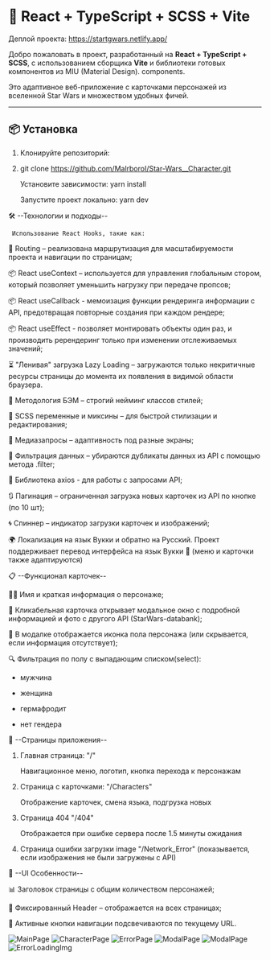 # 🚀 React + TypeScript + SCSS + Vite

Деплой проекта: https://startgwars.netlify.app/

Добро пожаловать в проект, разработанный на **React + TypeScript + SCSS**, с использованием сборщика **Vite** и библиотеки готовых компонентов из MIU (Material Design).
components.  

Это адаптивное веб-приложение с карточками персонажей из вселенной Star Wars и множеством удобных фичей.

---

## 📦 Установка

1. Клонируйте репозиторий:
2. 
   git clone https://github.com/MalrboroI/Star-Wars__Character.git
   
   Установите зависимости: yarn install

   Запустите проект локально: yarn dev

🛠️ --Технологии и подходы--

     Использование React Hooks, такие как:

🔀 Routing – реализована маршрутизация для масштабируемости проекта и навигации по страницам;

📦 React useContext – используется для управления глобальным стором, который позволяет уменьшить нагрузку при передаче пропсов;

📦 React useCallback - мемоизация функции рендеринга информации с API, предотвращая повторные создания при каждом рендере;

📦 React useEffect - позволяет монтировать объекты один раз, и производить ререндеринг только при изменении отслеживаемых значений; 

⏳ "Ленивая" загрузка Lazy Loading – загружаются только некритичные ресурсы страницы до момента их появления в видимой области браузера.   


🎯 Методология БЭМ – строгий нейминг классов стилей;

🧩 SCSS переменные и миксины – для быстрой стилизации и редактирования;

📱 Медиазапросы – адаптивность под разные экраны;

🔄 Фильтрация данных – убираются дубликаты данных из API с помощью метода .filter;

🔄 Библиотека axios - для работы с запросами API;

🔃 Пагинация – ограниченная загрузка новых карточек из API по кнопке (по 10 шт);

🌀 Спиннер – индикатор загрузки карточек и изображений;

🌍 Локализация на язык Вукки и обратно на Русский. Проект поддерживает перевод интерфейса на язык Вукки 🌌
(меню и карточки также адаптируются)

📋 --Функционал карточек--

🧑‍🚀 Имя и краткая информация о персонаже;

📸 Кликабельная карточка открывает модальное окно с подробной информацией и фото с другого API (StarWars-databank);

🚻 В модалке отображается иконка пола персонажа (или скрывается, если информация отсутствует);

🔍 Фильтрация по полу с выпадающим списком(select):

- мужчина

- женщина

- гермафродит

- нет гендера

🧭 --Страницы приложения--

1. Главная страница: "/"
   
    Навигационное меню, логотип, кнопка перехода к персонажам
 
2. Страница с карточками: "/Characters"

    Отображение карточек, смена языка, подгрузка новых
    
3. Страница 404 "/404"

    Отображается при ошибке сервера после 1.5 минуты ожидания

4. Страница ошибки загрузки image "/Network_Error" (показывается, если изображения не были загружены с API)

🧭 --UI Особенности--

📊 Заголовок страницы с общим количеством персонажей;

📌 Фиксированный Header – отображается на всех страницах;

🔗 Активные кнопки навигации подсвечиваются по текущему URL.

<img src="/public/ImageProject/photo_2025-04-06_15-03-45.jpg" alt="MainPage">
<img src="/public/ImageProject/photo_2025-04-06_15-03-14.jpg" alt="CharacterPage">
<img src="/public/ImageProject/photo_2025-04-06_15-03-23.jpg" alt="ErrorPage">
<img src="/public/ImageProject/photo_2025-04-06_15-03-31.jpg" alt="ModalPage">
<img src="/public/ImageProject/photo_2025-04-06_15-03-36.jpg" alt="ModalPage">
<img src="/public/ImageProject/photo_2025-04-06_15-03-49.jpg" alt="ErrorLoadingImg">